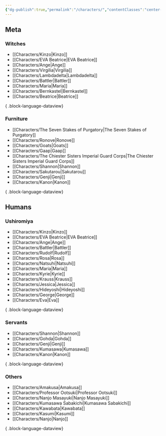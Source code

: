 ```yaml
---
{"dg-publish":true,"permalink":"/characters/","contentClasses":"center-headings red-truth red-links blue-truth","created":"2025-02-27T23:59:34.757+01:00","updated":"2025-03-17T18:16:54.901+01:00"}
---
```


## Meta

### Witches
- [[Characters/Kinzo\|Kinzo]]
- [[Characters/EVA Beatrice\|EVA Beatrice]]
- [[Characters/Ange\|Ange]]
- [[Characters/Virgilia\|Virgilia]]
- [[Characters/Lambdadelta\|Lambdadelta]]
- [[Characters/Battler\|Battler]]
- [[Characters/Maria\|Maria]]
- [[Characters/Bernkastel\|Bernkastel]]
- [[Characters/Beatrice\|Beatrice]]

{ .block-language-dataview}

### Furniture
- [[Characters/The Seven Stakes of Purgatory\|The Seven Stakes of Purgatory]]
- [[Characters/Ronove\|Ronove]]
- [[Characters/Goats\|Goats]]
- [[Characters/Gaap\|Gaap]]
- [[Characters/The Chiester Sisters Imperial Guard Corps\|The Chiester Sisters Imperial Guard Corps]]
- [[Characters/Shannon\|Shannon]]
- [[Characters/Sakutarou\|Sakutarou]]
- [[Characters/Genji\|Genji]]
- [[Characters/Kanon\|Kanon]]

{ .block-language-dataview}

## Humans
### Ushiromiya
- [[Characters/Kinzo\|Kinzo]]
- [[Characters/EVA Beatrice\|EVA Beatrice]]
- [[Characters/Ange\|Ange]]
- [[Characters/Battler\|Battler]]
- [[Characters/Rudolf\|Rudolf]]
- [[Characters/Rosa\|Rosa]]
- [[Characters/Natsuhi\|Natsuhi]]
- [[Characters/Maria\|Maria]]
- [[Characters/Kyrie\|Kyrie]]
- [[Characters/Krauss\|Krauss]]
- [[Characters/Jessica\|Jessica]]
- [[Characters/Hideyoshi\|Hideyoshi]]
- [[Characters/George\|George]]
- [[Characters/Eva\|Eva]]

{ .block-language-dataview}

### Servants

- [[Characters/Shannon\|Shannon]]
- [[Characters/Gohda\|Gohda]]
- [[Characters/Genji\|Genji]]
- [[Characters/Kumasawa\|Kumasawa]]
- [[Characters/Kanon\|Kanon]]

{ .block-language-dataview}

### Others
- [[Characters/Amakusa\|Amakusa]]
- [[Characters/Professor Ootsuki\|Professor Ootsuki]]
- [[Characters/Nanjo Masayuki\|Nanjo Masayuki]]
- [[Characters/Kumasawa Sabakichi\|Kumasawa Sabakichi]]
- [[Characters/Kawabata\|Kawabata]]
- [[Characters/Kasumi\|Kasumi]]
- [[Characters/Nanjo\|Nanjo]]

{ .block-language-dataview}